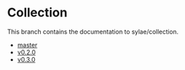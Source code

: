 # Collection

This branch contains the documentation to sylae/collection.

* [master](master/)
* [v0.2.0](v0.2.0/)
* [v0.3.0](v0.3.0/)

